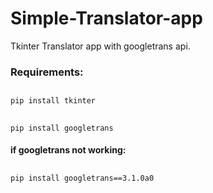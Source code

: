 # Simple-Translator-app
Tkinter Translator app with googletrans api.

<h3>Requirements:</h3>

##
    pip install tkinter

##
    pip install googletrans

<h4>if googletrans not working:</h4>

##
    pip install googletrans==3.1.0a0
